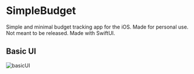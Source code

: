 # SimpleBudget
Simple and minimal budget tracking app for the iOS. Made for personal use. Not meant to be released. Made with SwiftUI.

## Basic UI
![basicUI](https://github.com/TahaTuna1/SimpleBudget/assets/119931873/63366e00-c127-4105-b2de-ca529090b6e8)
